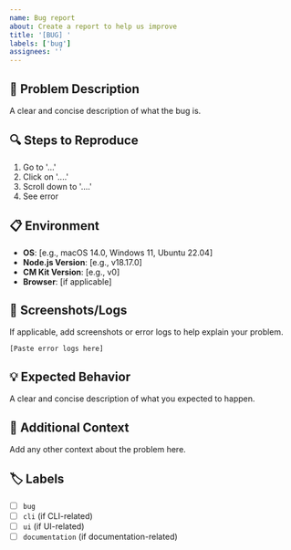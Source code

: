 ```yaml
---
name: Bug report
about: Create a report to help us improve
title: '[BUG] '
labels: ['bug']
assignees: ''
---
```


## 🐛 Problem Description
A clear and concise description of what the bug is.

## 🔍 Steps to Reproduce
1. Go to '...'
2. Click on '....'
3. Scroll down to '....'
4. See error

## 📋 Environment
- **OS**: [e.g., macOS 14.0, Windows 11, Ubuntu 22.04]
- **Node.js Version**: [e.g., v18.17.0]
- **CM Kit Version**: [e.g., v0]
- **Browser**: [if applicable]

## 📸 Screenshots/Logs
If applicable, add screenshots or error logs to help explain your problem.

```
[Paste error logs here]
```

## 💡 Expected Behavior
A clear and concise description of what you expected to happen.

## 🔧 Additional Context
Add any other context about the problem here.

## 🏷️ Labels
- [ ] `bug`
- [ ] `cli` (if CLI-related)
- [ ] `ui` (if UI-related)
- [ ] `documentation` (if documentation-related) 